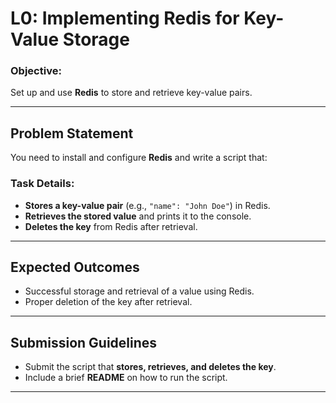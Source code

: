 # **L0: Implementing Redis for Key-Value Storage**  

### **Objective:**  
Set up and use **Redis** to store and retrieve key-value pairs.  

---  

## **Problem Statement**  

You need to install and configure **Redis** and write a script that:  

### **Task Details:**  
- **Stores a key-value pair** (e.g., `"name": "John Doe"`) in Redis.  
- **Retrieves the stored value** and prints it to the console.  
- **Deletes the key** from Redis after retrieval.  

---  

## **Expected Outcomes**  
- Successful storage and retrieval of a value using Redis.  
- Proper deletion of the key after retrieval.  

---  

## **Submission Guidelines**  
- Submit the script that **stores, retrieves, and deletes the key**.  
- Include a brief **README** on how to run the script.  

---

